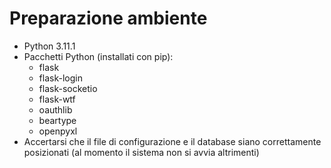 # Preparazione ambiente

- Python 3.11.1
- Pacchetti Python (installati con pip):
  - flask
  - flask-login
  - flask-socketio
  - flask-wtf
  - oauthlib
  - beartype
  - openpyxl
- Accertarsi che il file di configurazione e il database siano correttamente posizionati (al momento il sistema non si avvia altrimenti)